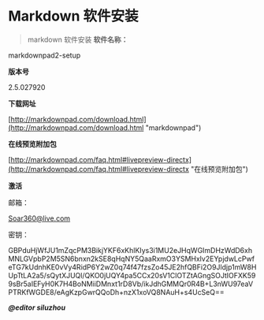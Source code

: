 # Markdown 软件安装
> markdown 软件安装
**软件名称：**

markdownpad2-setup

**版本号**

2.5.027920


**下载网址**

[http://markdownpad.com/download.html](http://markdownpad.com/download.html "markdownpad")

**在线预览附加包**

[http://markdownpad.com/faq.html#livepreview-directx](http://markdownpad.com/faq.html#livepreview-directx "在线预览附加包")

**激活**

邮箱： 

Soar360@live.com

密钥：

GBPduHjWfJU1mZqcPM3BikjYKF6xKhlKIys3i1MU2eJHqWGImDHzWdD6xhMNLGVpbP2M5SN6bnxn2kSE8qHqNY5QaaRxmO3YSMHxlv2EYpjdwLcPwfeTG7kUdnhKE0vVy4RidP6Y2wZ0q74f47fzsZo45JE2hfQBFi2O9Jldjp1mW8HUpTtLA2a5/sQytXJUQl/QKO0jUQY4pa5CCx20sV1ClOTZtAGngSOJtIOFXK599sBr5aIEFyH0K7H4BoNMiiDMnxt1rD8Vb/ikJdhGMMQr0R4B+L3nWU97eaVPTRKfWGDE8/eAgKzpGwrQQoDh+nzX1xoVQ8NAuH+s4UcSeQ==


***@editor siluzhou***

